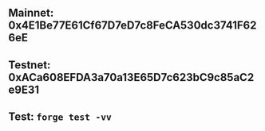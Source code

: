 ## Mainnet: 0x4E1Be77E61Cf67D7eD7c8FeCA530dc3741F626eE
## Testnet: 0xACa608EFDA3a70a13E65D7c623bC9c85aC2e9E31

## Test: ``forge test -vv``